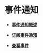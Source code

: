 # 事件通知<a name="ZH-CN_TOPIC_0000001405636910"></a>

-   **[事件通知概述](事件通知概述.md)**  

-   **[订阅事件通知](订阅事件通知.md)**  

-   **[查看事件](查看事件.md)**  


